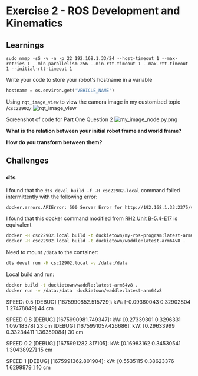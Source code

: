 # Exercise 2 - ROS Development and Kinematics


## Learnings

`sudo nmap -sS -v -n -p 22 192.168.1.33/24 --host-timeout 1 --max-retries 1 --min-parallelism 256 --min-rtt-timeout 1 --max-rtt-timeout 1 --initial-rtt-timeout 1`

Write your code to store your robot's hostname in a variable

```py
hostname = os.environ.get('VEHICLE_NAME')
```

Using `rqt_image_view` to view the camera image in my customized topic /`csc22902/`
![rqt_image_view](./images/rqt_image_view.png)

Screenshot of code for Part One Question 2
![my_image_node.py.png](./images/my_image_node.py.png)

**What is the relation between your initial robot frame and world frame?**

**How do you transform between them?**

## Challenges

### dts

I found that the `dts devel build -f -H csc22902.local` command failed intermittently with the following error:
```bash
docker.errors.APIError: 500 Server Error for http://192.168.1.33:2375/v1.40/auth: Internal Server Error ("Get https://registry-1.docker.io/v2/: net/http: request canceled while waiting for connection (Client.Timeout exceeded while awaiting headers)")
```

I found that this docker command modified from [RH2 Unit B-5.4-E17](https://docs.duckietown.org/daffy/duckietown-robotics-development/out/creating_docker_containers.html) is equivalent

```bash
docker -H csc22902.local build -t duckietown/my-ros-program:latest-arm64v8 .
docker -H csc22902.local build -t duckietown/waddle:latest-arm64v8 .
```

Need to mount `/data` to the container:

```bash
dts devel run -H csc22902.local -v /data:/data
```

Local build and run:

```bash
docker build -t duckietown/waddle:latest-arm64v8 .
docker run -v /data:/data  duckietown/waddle:latest-arm64v8
```

SPEED: 0.5
[DEBUG] [1675990852.515729]: kW: [-0.09360043  0.32902804  1.27478849]
44 cm

SPEED 0.8
[DEBUG] [1675990981.749347]: kW: [0.27339301 0.3296331  1.09718378]
23 cm
[DEBUG] [1675991057.426686]: kW: [0.29633999 0.33234411 1.36359084]
30 cm

SPEED 0.2
[DEBUG] [1675991282.317105]: kW: [0.16983162 0.34530541 1.30438927]
15 cm

SPEED 1
[DEBUG] [1675991362.801904]: kW: [0.5535115  0.38623376 1.6299979 ]
10 cm
